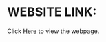 # WEBSITE LINK:

Click [Here](https://html-preview.github.io/?url=https://github.com/ANOG0/WEBSITE/blob/main/index.html) to view the webpage.